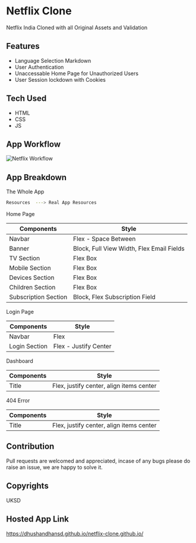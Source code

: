 # Netflix Clone

Netflix India Cloned with all Original Assets and Validation

## Features

- Language Selection Markdown
- User Authentication
- Unaccessable Home Page for Unauthorized Users
- User Session lockdown with Cookies

## Tech Used

- HTML
- CSS
- JS

## App Workflow

![Netflix Workflow](https://dhushandhansd.github.io/netflix-clone.github.io/netflix-flow.png)

## App Breakdown

The Whole App

```sh
Resources  ---> Real App Resources
```

Home Page

| Components           | Style                                     |
| -------------------- | ----------------------------------------- |
| Navbar               | Flex - Space Between                      |
| Banner               | Block, Full View Width, Flex Email Fields |
| TV Section           | Flex Box                                  |
| Mobile Section       | Flex Box                                  |
| Devices Section      | Flex Box                                  |
| Children Section     | Flex Box                                  |
| Subscription Section | Block, Flex Subscription Field            |

Login Page

| Components    | Style                 |
| ------------- | --------------------- |
| Navbar        | Flex                  |
| Login Section | Flex - Justify Center |

Dashboard

| Components | Style                                    |
| ---------- | ---------------------------------------- |
| Title      | Flex, justify center, align items center |

404 Error

| Components | Style                                    |
| ---------- | ---------------------------------------- |
| Title      | Flex, justify center, align items center |

## Contribution

Pull requests are welcomed and appreciated, incase of any bugs please do raise an issue, we are happy to solve it.

## Copyrights

UKSD

## Hosted App Link

https://dhushandhansd.github.io/netflix-clone.github.io/
